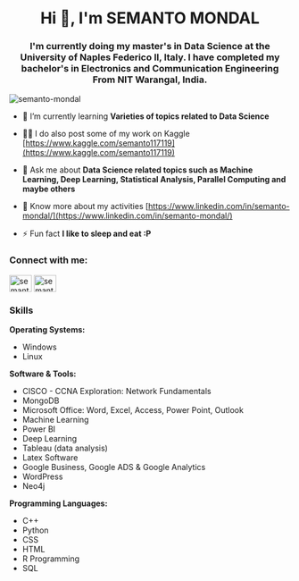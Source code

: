 <h1 align="center">Hi 👋, I'm SEMANTO MONDAL</h1>
<h3 align="center">I'm currently doing my master's in Data Science at the University of Naples Federico II, Italy. I have completed my bachelor's in Electronics and Communication Engineering From NIT Warangal, India.</h3>
<p align="left"> <img src="https://komarev.com/ghpvc/?username=semanto-mondal&label=Profile%20views&color=0e75b6&style=flat" alt="semanto-mondal" /> </p>

- 🌱 I’m currently learning **Varieties of topics related to Data Science**

- 👨‍💻 I do also post some of my work on Kaggle [https://www.kaggle.com/semanto117119](https://www.kaggle.com/semanto117119)

- 💬 Ask me about **Data Science related topics such as Machine Learning, Deep Learning, Statistical Analysis, Parallel Computing and maybe others**

- 📄 Know more about my activities [https://www.linkedin.com/in/semanto-mondal/](https://www.linkedin.com/in/semanto-mondal/)

- ⚡ Fun fact **I like to sleep and eat :P**

<h3 align="left">Connect with me:</h3>
<p align="left">
<a href="https://linkedin.com/in/semanto-mondal/" target="blank"><img align="center" src="https://raw.githubusercontent.com/rahuldkjain/github-profile-readme-generator/master/src/images/icons/Social/linked-in-alt.svg" alt="semanto mondal" height="30" width="40" /></a>
<a href="https://www.kaggle.com/semanto117119" target="blank"><img align="center" src="https://raw.githubusercontent.com/rahuldkjain/github-profile-readme-generator/master/src/images/icons/Social/kaggle.svg" alt="semanto" height="30" width="40" /></a>
</p>

<h3 align="left">Skills</h3>
<b>Operating Systems:</b>

<ul> <li>Windows</li> <li>Linux</li> </ul>
<b>Software & Tools:</b>

<ul> <li>CISCO - CCNA Exploration: Network Fundamentals</li> <li>MongoDB</li> <li>Microsoft Office: Word, Excel, Access, Power Point, Outlook</li> <li>Machine Learning</li> <li>Power BI</li> <li>Deep Learning</li> <li>Tableau (data analysis)</li> <li>Latex Software</li> <li>Google Business, Google ADS & Google Analytics</li> <li>WordPress</li> <li> Neo4j </li> </ul>
<b>Programming Languages:</b>

<ul> <li>C++</li> <li>Python</li> <li>CSS</li> <li>HTML</li> <li>R Programming</li> <li>SQL</li> </ul>
